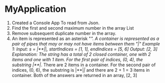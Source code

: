 # MyApplication
1. Created a Console App To read from Json.
2. Find the first and second maximum number in the array List
3. Remove subsequent duplicate number in the array.
4. An item is represented as an asterisk "*". A container is represented as a pair of pipes that may or may not have items between them "|"
Example 1:
Input: s = |**|*|*, startIndices = [1, 1], endIndices = [5, 6]
Output: [2, 3]
Explanation:
The string has a total of 2 closed container, one with 2 items and one with 1 item.
For the first pair of indices, (0, 4), the substring |**|*. There are 2 items in a container.
For the second pair of indices, (0, 6), the substring is |**|*|* and there are 2 + 1 = 3 items in container.
Both of the answers are returned in an array, [2, 3]



